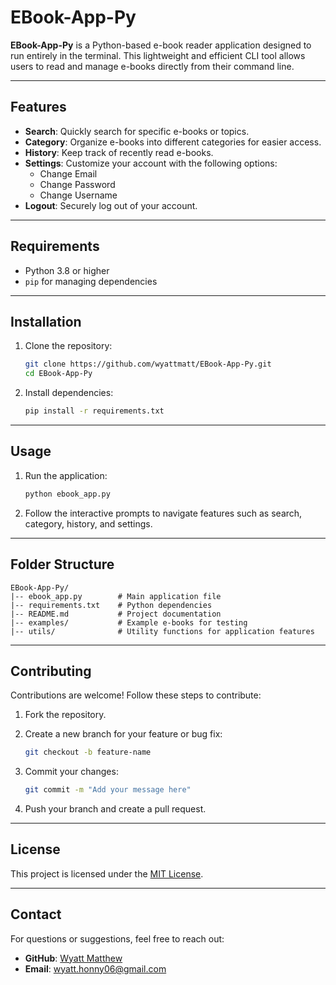 # EBook-App-Py

**EBook-App-Py** is a Python-based e-book reader application designed to run entirely in the terminal. This lightweight and efficient CLI tool allows users to read and manage e-books directly from their command line.

---

## Features

- **Search**: Quickly search for specific e-books or topics.
- **Category**: Organize e-books into different categories for easier access.
- **History**: Keep track of recently read e-books.
- **Settings**: Customize your account with the following options:
  - Change Email
  - Change Password
  - Change Username
- **Logout**: Securely log out of your account.

---

## Requirements

- Python 3.8 or higher
- `pip` for managing dependencies

---

## Installation

1. Clone the repository:
   
   ```bash
   git clone https://github.com/wyattmatt/EBook-App-Py.git
   cd EBook-App-Py
   ```
2. Install dependencies:
   
   ```bash
   pip install -r requirements.txt
   ```

---

## Usage

1. Run the application:
   
   ```bash
   python ebook_app.py
   ```
2. Follow the interactive prompts to navigate features such as search, category, history, and settings.

---

## Folder Structure

```
EBook-App-Py/
|-- ebook_app.py        # Main application file
|-- requirements.txt    # Python dependencies
|-- README.md           # Project documentation
|-- examples/           # Example e-books for testing
|-- utils/              # Utility functions for application features
```

---

## Contributing

Contributions are welcome! Follow these steps to contribute:

1. Fork the repository.
2. Create a new branch for your feature or bug fix:
   
   ```bash
   git checkout -b feature-name
   ```
3. Commit your changes:
   
   ```bash
   git commit -m "Add your message here"
   ```
4. Push your branch and create a pull request.

---

## License

This project is licensed under the [MIT License](https://github.com/wyattmatt/EBook-App-Py/blob/main/LICENSE).

---

## Contact

For questions or suggestions, feel free to reach out:
- **GitHub**: [Wyatt Matthew](https://github.com/wyattmatt)
- **Email**: [wyatt.honny06@gmail.com](mailto:wyatt.honny06@gmail.com)
